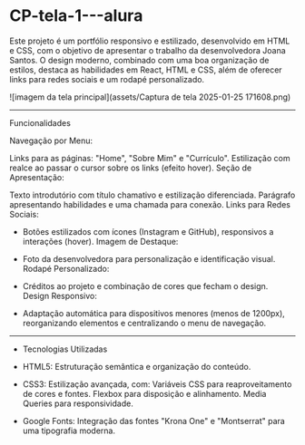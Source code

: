 # CP-tela-1---alura
Este projeto é um portfólio responsivo e estilizado, desenvolvido em HTML e CSS, com o objetivo de apresentar o trabalho da desenvolvedora Joana Santos. O design moderno, combinado com uma boa organização de estilos, destaca as habilidades em React, HTML e CSS, além de oferecer links para redes sociais e um rodapé personalizado.

![imagem da tela principal](assets/Captura de tela 2025-01-25 171608.png)

----------------------------------------------------------------------------------------------------------------------------------------
Funcionalidades

Navegação por Menu:

Links para as páginas: "Home", "Sobre Mim" e "Currículo".
Estilização com realce ao passar o cursor sobre os links (efeito hover).
Seção de Apresentação:

Texto introdutório com título chamativo e estilização diferenciada.
Parágrafo apresentando habilidades e uma chamada para conexão.
Links para Redes Sociais:

* Botões estilizados com ícones (Instagram e GitHub), responsivos a interações (hover).
Imagem de Destaque:

* Foto da desenvolvedora para personalização e identificação visual.
Rodapé Personalizado:

* Créditos ao projeto e combinação de cores que fecham o design.
Design Responsivo:

* Adaptação automática para dispositivos menores (menos de 1200px), reorganizando elementos e centralizando o menu de navegação.

----------------------------------------------------------------------------------------------------------------------------------------
- Tecnologias Utilizadas

* HTML5: Estruturação semântica e organização do conteúdo.

* CSS3: Estilização avançada, com:
Variáveis CSS para reaproveitamento de cores e fontes.
Flexbox para disposição e alinhamento.
Media Queries para responsividade.

* Google Fonts: Integração das fontes "Krona One" e "Montserrat" para uma tipografia moderna.